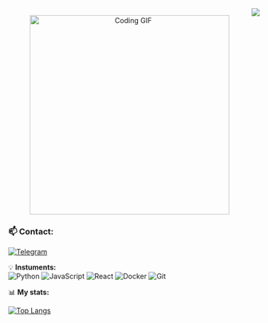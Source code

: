 <img align="right" src="https://visitor-badge.laobi.icu/badge?page_id=nastuh.nastuh" />

<p align="center">
  <img src="https://media4.giphy.com/media/v1.Y2lkPTc5MGI3NjExaDF5cjVlNnJidjN1OHFkcm4wNGtmMmt0YXMzZTFrZjB6NzlldnIxayZlcD12MV9pbnRlcm5hbF9naWZfYnlfaWQmY3Q9Zw/gr8K2b72UefvO/giphy.gif" width="400" alt="Coding GIF" />


### 📫 **Contact:**  
[![Telegram](https://img.shields.io/badge/-Telegram-26A5E4?logo=telegram&logoColor=white)](https://t.me/di9star) 


💡 **Instuments:**  
![Python](https://img.shields.io/badge/-Python-3776AB?logo=python&logoColor=white)
![JavaScript](https://img.shields.io/badge/-JavaScript-F7DF1E?logo=javascript&logoColor=black)
![React](https://img.shields.io/badge/-React-61DAFB?logo=react&logoColor=black)
![Docker](https://img.shields.io/badge/-Docker-2496ED?logo=docker&logoColor=white)
![Git](https://img.shields.io/badge/-Git-F05032?logo=git&logoColor=white)


📊 **My stats:**  

[![Top Langs](https://github-readme-stats.vercel.app/api/top-langs/?username=nastuh&layout=compact&theme=radical)](https://github.com/nastuh)

